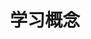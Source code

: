 ---
title: "学习概念"
chapter: true
description: 该章节集中讲解Rainbond应用开发管理相关的概念和定义，便于后续章节内容的理解
weight: 10
---